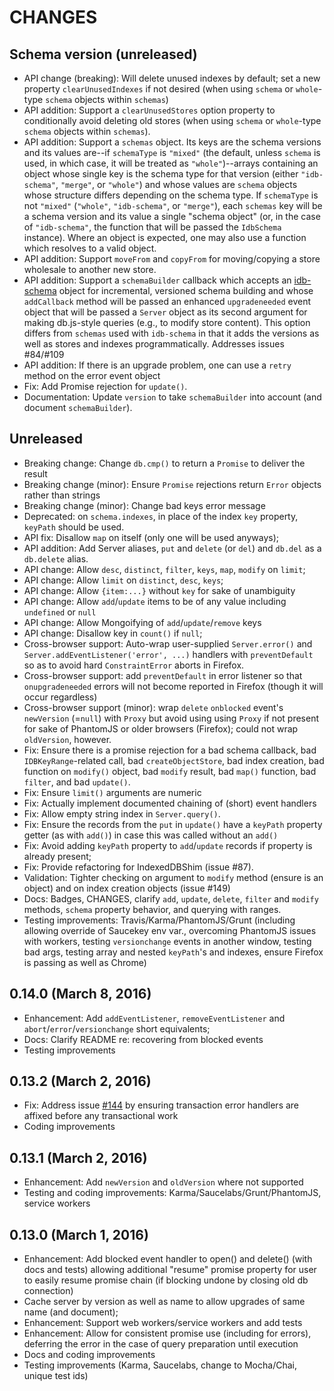 # CHANGES

## Schema version (unreleased)

- API change (breaking): Will delete unused indexes by default; set a new
    property `clearUnusedIndexes` if not desired (when using `schema` or
    `whole`-type `schema` objects within `schemas`)
- API addition: Support a `clearUnusedStores` option property to
    conditionally avoid deleting old stores (when using `schema` or
    `whole`-type `schema` objects within `schemas`).
- API addition: Support a `schemas` object. Its keys are the schema versions
    and its values are--if `schemaType` is `"mixed"` (the default, unless
    `schema` is used, in which case, it will be treated as `"whole"`)--arrays
    containing an object whose single key is the schema type for that version
    (either `"idb-schema"`, `"merge"`, or `"whole"`) and whose values are
    `schema` objects whose structure differs depending on the schema type.
    If `schemaType` is not `"mixed"` (`"whole"`, `"idb-schema"`, or `"merge"`),
    each `schemas` key will be a schema version and its value a single
    "schema object" (or, in the case of `"idb-schema"`, the function that
    will be passed the `IdbSchema` instance). Where an object is expected,
    one may also use a function which resolves to a valid object.
- API addition: Support `moveFrom` and `copyFrom` for moving/copying a store
    wholesale to another new store.
- API addition: Support a `schemaBuilder` callback which accepts an
    [idb-schema](http://github.com/treojs/idb-schema) object for incremental,
    versioned schema building and whose `addCallback` method will be
    passed an enhanced `upgradeneeded` event object that will be passed a
    `Server` object as its second argument for making db.js-style queries
    (e.g., to modify store content). This option differs from `schemas` used
    with `idb-schema` in that it adds the versions as well as stores and
    indexes programmatically. Addresses issues #84/#109
- API addition: If there is an upgrade problem, one can use a `retry` method
    on the error event object
- Fix: Add Promise rejection for `update()`.
- Documentation: Update `version` to take `schemaBuilder` into account
    (and document `schemaBuilder`).

## Unreleased

- Breaking change: Change `db.cmp()` to return a `Promise` to deliver
    the result
- Breaking change (minor): Ensure `Promise` rejections return `Error` objects
    rather than strings
- Breaking change (minor): Change bad keys error message
- Deprecated: on `schema.indexes`, in place of the index `key` property,
    `keyPath` should be used.
- API fix: Disallow `map` on itself (only one will be used anyways);
- API addition: Add Server aliases, `put` and `delete` (or `del`) and `db.del`
    as a `db.delete` alias.
- API change: Allow `desc`, `distinct`, `filter`, `keys`, `map`, `modify`
    on `limit`;
- API change: Allow `limit` on `distinct`, `desc`, `keys`;
- API change: Allow `{item:...}` without `key` for sake of unambiguity
- API change: Allow `add`/`update` items to be of any value including
    `undefined` or `null`
- API change: Allow Mongoifying of `add`/`update`/`remove` keys
- API change: Disallow key in `count()` if `null`;
- Cross-browser support: Auto-wrap user-supplied `Server.error()` and
    `Server.addEventListener('error', ...)` handlers with `preventDefault`
    so as to avoid hard `ConstraintError` aborts in Firefox.
- Cross-browser support: add `preventDefault` in error listener so that
    `onupgradeneeded` errors will not become reported in Firefox (though it
    will occur regardless)
- Cross-browser support (minor): wrap `delete` `onblocked` event's
    `newVersion` (=`null`) with `Proxy` but avoid using using `Proxy`
    if not present for sake of PhantomJS or older browsers (Firefox);
    could not wrap `oldVersion`, however.
- Fix: Ensure there is a promise rejection for a bad schema callback,
    bad `IDBKeyRange`-related call, bad `createObjectStore`, bad index
    creation, bad function on `modify()` object, bad `modify` result,
    bad `map()` function, bad `filter`, and bad `update()`.
- Fix: Ensure `limit()` arguments are numeric
- Fix: Actually implement documented chaining of (short) event handlers
- Fix: Allow empty string index in `Server.query()`.
- Fix: Ensure the records from the `put` in `update()` have a `keyPath`
    property getter (as with `add()`) in case this was called without
    an `add()`
- Fix: Avoid adding `keyPath` property to `add`/`update` records if property
    is already present;
- Fix: Provide refactoring for IndexedDBShim (issue #87).
- Validation: Tighter checking on argument to `modify` method (ensure is
    an object) and on index creation objects (issue #149)
- Docs: Badges, CHANGES, clarify `add`, `update`, `delete`, `filter` and
    `modify` methods, `schema` property behavior, and querying with ranges.
- Testing improvements: Travis/Karma/PhantomJS/Grunt (including allowing
    override of Saucekey env var., overcoming PhantomJS issues with workers,
    testing `versionchange` events in another window, testing bad args,
    testing array and nested `keyPath`'s and indexes, ensure Firefox is
    passing as well as Chrome)

## 0.14.0 (March 8, 2016)

- Enhancement: Add `addEventListener`, `removeEventListener` and
  `abort`/`error`/`versionchange` short equivalents;
- Docs: Clarify README re: recovering from blocked events
- Testing improvements

## 0.13.2 (March 2, 2016)

- Fix: Address issue [#144](https://github.com/aaronpowell/db.js/issues/144)
    by ensuring transaction error handlers are affixed before any
    transactional work
- Coding improvements

## 0.13.1 (March 2, 2016)

- Enhancement: Add `newVersion` and `oldVersion` where not supported
- Testing and coding improvements: Karma/Saucelabs/Grunt/PhantomJS,
    service workers

## 0.13.0 (March 1, 2016)

- Enhancement: Add blocked event handler to open() and delete() (with docs and
    tests) allowing additional "resume" promise property for user to easily
   resume promise chain (if blocking undone by closing old db connection)
- Cache server by version as well as name to allow upgrades of same name
    (and document);
- Enhancement: Support web workers/service workers and add tests
- Enhancement: Allow for consistent promise use (including for errors),
    deferring the error in the case of query preparation until execution
- Docs and coding improvements
- Testing improvements (Karma, Saucelabs, change to Mocha/Chai, unique
    test ids)
